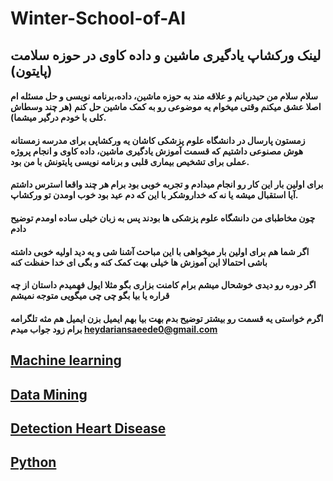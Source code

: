 # Winter-School-of-AI
##  لینک ورکشاپ یادگیری ماشین و داده کاوی در حوزه سلامت (پایتون)
 
 ####  سلام سلام من حیدریانم و علاقه مند به حوزه ماشین، داده،برنامه نویسی و حل مسئله ام اصلا عشق میکنم وقتی میخوام یه موضوعی رو به کمک ماشین حل کنم (هر چند وسطاش کلی با خودم درگیر میشما).
   #### زمستون پارسال در دانشگاه علوم پزشکی کاشان  یه ورکشاپی برای مدرسه زمستانه هوش مصنوعی داشتیم که قسمت آموزش یادگیری ماشین، داده کاوی و انجام پروژه عملی برای تشخیص بیماری قلبی و برنامه نویسی پایتونش با من بود.
   #### برای اولین بار این کار رو انجام میدادم و تجربه خوبی بود برام هر چند واقعا استرس داشتم آیا استقبال میشه یا نه که خداروشکر با این که دم عید بود خوب اومدن تو ورکشاپ.
 ####  چون مخاطبای من دانشگاه علوم پزشکی ها بودند پس به زبان خیلی ساده اومدم توضیح دادم 
  #### اگر شما هم برای اولین بار میخواهی با این مباحث آشنا شی و یه دید اولیه خوبی داشته باشی احتمالا این آموزش ها خیلی بهت کمک کنه و بگی ای خدا حفظت کنه
  #### اگر دوره رو دیدی خوشحال میشم برام کامنت بزاری بگو مثلا ایول فهمیدم داستان از چه قراره یا بیا بگو چی چی میگویی متوجه نمیشم
 #### اگرم خواستی یه قسمت رو بیشتر توضیح بدم بهت بیا بهم ایمیل بزن ایمیل هم مثه تلگرامه برام زود جواب میدم heydariansaeede0@gmail.com
## [Machine learning](https://drive.google.com/file/d/1i8dodcAIb4WavB5MlJPSILfCKNLkR_6M/view?usp=sharing)
## [Data Mining](https://drive.google.com/file/d/1i8dodcAIb4WavB5MlJPSILfCKNLkR_6M/view?usp=sharing)
## [Detection Heart Disease](https://drive.google.com/file/d/184GpyJ6ZaXkF3JeTmD3k062XGOpoGKA1/view?usp=sharing)
## [Python](https://drive.google.com/file/d/1Hf4IIi1iwmM0UNoN1BN7691-3REPx6Dl/view?usp=sharing)

